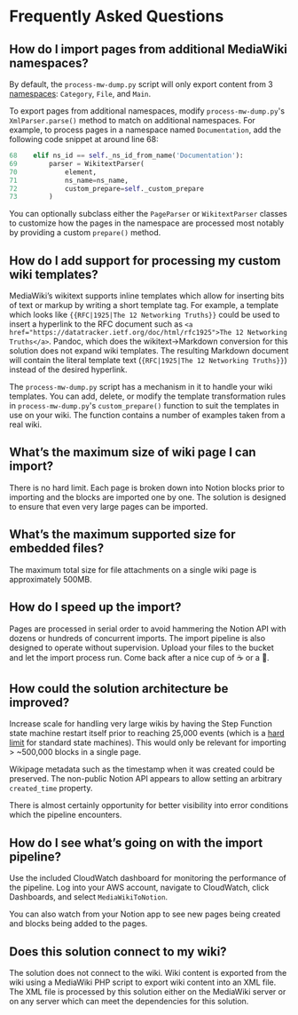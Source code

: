 # Frequently Asked Questions

## How do I import pages from additional MediaWiki namespaces?

By default, the `process-mw-dump.py` script will only export content from 3 [namespaces](https://www.mediawiki.org/wiki/Help:Namespaces): `Category`, `File`, and `Main`.

To export pages from additional namespaces, modify `process-mw-dump.py`'s `XmlParser.parse()` method to match on additional namespaces. For example, to process pages in a namespace named `Documentation`, add the following code snippet at around line 68:

```python
68    elif ns_id == self._ns_id_from_name('Documentation'):
69        parser = WikitextParser(
70	          element,
71	          ns_name=ns_name,
72            custom_prepare=self._custom_prepare
73        )
```

You can optionally subclass either the `PageParser` or `WikitextParser` classes to customize how the pages in the namespace are processed most notably by providing a custom `prepare()` method.

## How do I add support for processing my custom wiki templates?

MediaWiki’s wikitext supports inline templates which allow for inserting bits of text or markup by  writing a short template tag. For example, a template which looks like `{{RFC|1925|The 12 Networking Truths}}` could be used to insert a hyperlink to the RFC document such as `<a href="https://datatracker.ietf.org/doc/html/rfc1925">The 12 Networking Truths</a>`. Pandoc, which does the wikitext→Markdown conversion for this solution does not expand wiki templates. The resulting Markdown document will contain the literal template text (`{RFC|1925|The 12 Networking Truths}}`) instead of the desired hyperlink.

The `process-mw-dump.py` script has a mechanism in it to handle your wiki templates. You can add, delete, or modify the template transformation rules in `process-mw-dump.py`'s `custom_prepare()` function to suit the templates in use on your wiki. The function contains a number of examples taken from a real wiki.

## What’s the maximum size of wiki page I can import?

There is no hard limit. Each page is broken down into Notion blocks prior to importing and the blocks are imported one by one. The solution is designed to ensure that even very large pages can be imported.

## What’s the maximum supported size for embedded files?

The maximum total size for file attachments on a single wiki page is approximately 500MB.

## How do I speed up the import?

Pages are processed in serial order to avoid hammering the Notion API with dozens or hundreds of concurrent imports. The import pipeline is also designed to operate without supervision. Upload your files to the bucket and let the import process run. Come back after a nice cup of ☕ or a 🏃.

## How could the solution architecture be improved?

Increase scale for handling very large wikis by having the Step Function state machine restart itself prior to reaching 25,000 events (which is a [hard limit](https://docs.aws.amazon.com/step-functions/latest/dg/limits-overview.html#service-limits-state-machine-executions) for standard state machines). This would only be relevant for importing > ~500,000 blocks in a single page.

Wikipage metadata such as the timestamp when it was created could be preserved. The non-public Notion API appears to allow setting an arbitrary `created_time` property.

There is almost certainly opportunity for better visibility into error conditions which the pipeline encounters.

## How do I see what’s going on with the import pipeline?

Use the included CloudWatch dashboard for monitoring the performance of the pipeline. Log into your AWS account, navigate to CloudWatch, click Dashboards, and select `MediaWikiToNotion`.

You can also watch from your Notion app to see new pages being created and blocks being added to the pages.

## Does this solution connect to my wiki?

The solution does not connect to the wiki. Wiki content is exported from the wiki using a MediaWiki PHP script to export wiki content into an XML file. The XML file is processed by this solution either on the MediaWiki server or on any server which can meet the dependencies for this solution.

